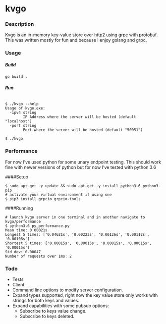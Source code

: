   # kvgo

### Description

Kvgo is an in-memory key-value store over http2 using grpc with protobuf.
This was written mostly for fun and because I enjoy golang and grpc.  


### Usage
##### Build
```shell script
go build .
```
##### Run
```shell script

$ ./kvgo --help
Usage of kvgo.exe:
  -ipv4 string
        IP Address where the server will be hosted (default "localhost")
  -port string
        Port where the server will be hosted (default "50051")

$ ./kvgo
```
### Performance

For now I've used python for some unary endpoint testing.  This should work fine with newer versions of python but for now I've
tested with python 3.6

####Setup
```shell script
$ sudo apt-get -y update && sudo apt-get -y install python3.6 python3-pip
# activate your virtual environment if using one
$ pip3 install grpcio grpcio-tools
```

####Running
```shell script
# launch kvgo server in one terminal and in another navigate to kvgo/performance
$ python3.6 py_performance.py
Mean time: 0.00021s
Longest 5 times: ['0.04621s', '0.00223s', '0.00126s', '0.00112s', '0.00108s']
Shortest 5 times: ['0.00015s', '0.00015s', '0.00015s', '0.00015s', '0.00015s']
Std dev: 0.00047
Number of requests over 1ms: 2
```




### Todo

- Tests
- Client
- Command line options to modify server configuration.
- Expand types supported, right now the key value store only works with strings for both keys and values.
- Expand capabilities with some pubsub options:
    * Subscribe to keys value change.
    * Subscribe to keys deleted.







 